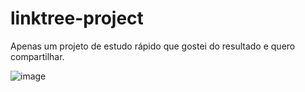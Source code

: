 # linktree-project
Apenas um projeto de estudo rápido que gostei do resultado e quero compartilhar. 

![image](https://github.com/vitorlauriano/linktree-project/assets/85191939/5b10b375-8621-416c-8ffc-ff30c6737529)

